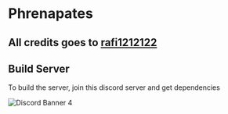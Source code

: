 # Phrenapates

## All credits goes to [rafi1212122](https://github.com/rafi1212122)

## Build Server

To build the server, join this discord server and get dependencies

![Discord Banner 4](https://discord.com/api/guilds/1286247108898324491/widget.png?style=banner4)
